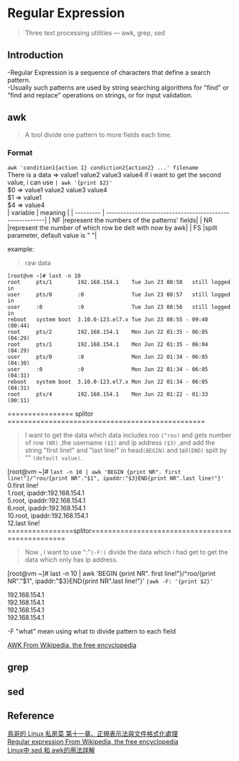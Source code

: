 # Regular Expression
> Three text processing utilities — awk, grep, sed

## Introduction
-Regular Expression is a sequence of characters that define a search pattern.\
-Usually such patterns are used by string searching algorithms for "find" or "find and replace" operations on strings, or for input validation.

## awk
> A tool divide one pattern to more fields each time.
### Format
`awk 'condition1{action 1} condiction2{action2} ...' filename`  
There is a data => value1 value2 value3 value4
if i want to get the second value, i can use `| awk '{print $2}'`\
$0 =>  value1 value2 value3 value4\
$1 => value1\
$4 => value4\
| variable	|   meaning |
| --------- | --------------------------------------------------------|
|    NF	    |represent the numbers of the patterns' fields|
|    NR	    |represent the number of which row be delt with now by awk|
|    FS	    |spilt parameter, default value is " "|

example:
> raw data  
```
[root@vm ~]# last -n 10
root     pts/1        192.168.154.1    Tue Jun 23 08:58   still logged in
user     pts/0        :0               Tue Jun 23 08:57   still logged in
user     :0           :0               Tue Jun 23 08:56   still logged in
reboot   system boot  3.10.0-123.el7.x Tue Jun 23 08:55 - 09:40  (00:44)
root     pts/2        192.168.154.1    Mon Jun 22 01:35 - 06:05  (04:29)
root     pts/1        192.168.154.1    Mon Jun 22 01:35 - 06:04  (04:29)
user     pts/0        :0               Mon Jun 22 01:34 - 06:05  (04:30)
user     :0           :0               Mon Jun 22 01:34 - 06:05  (04:31)
reboot   system boot  3.10.0-123.el7.x Mon Jun 22 01:34 - 06:05  (04:31)
root     pts/4        192.168.154.1    Mon Jun 22 01:22 - 01:33  (00:11)
```
================ splitor ================================================

> I want to get the data which data includes roo `(^roo)` and gets number of row `(NR)` ,the username `($1)` and ip address `($3)` ,and add the string "first line!" and "last line!" in head`(BEGIN)` and tail`(END)` spilt by "" `(default value)`. 

[root@vm ~]# `last -n 10 | awk 'BEGIN {print NR". first line!"}/^roo/{print NR"."$1", ipaddr:"$3}END{print NR".last line!"}'`\
0.first line!\
1.root, ipaddr:192.168.154.1\
5.root, ipaddr:192.168.154.1\
6.root, ipaddr:192.168.154.1\
10.root, ipaddr:192.168.154.1\
12.last line!\
================splitor================================================
> Now , i want to use ":"`(-F:)` divide the data which i had get to get the data which only has ip address.

[root@vm ~]# last -n 10 | awk 'BEGIN {print NR". first line!"}/^roo/{print NR"."$1", ipaddr:"$3}END{print NR".last line!"}' `|awk -F: '{print $2}'`

192.168.154.1\
192.168.154.1\
192.168.154.1\
192.168.154.1



-F "what" mean using what to divide pattern to each field

[AWK From Wikipedia, the free encyclopedia](https://en.wikipedia.org/wiki/AWK)
## grep

## sed

## Reference
[鳥哥的 Linux 私房菜 第十一章、正規表示法與文件格式化處理](http://linux.vbird.org/linux_basic/0330regularex.php)\
[Regular expression From Wikipedia, the free encyclopedia](https://en.wikipedia.org/wiki/Regular_expression)\
[Linux中 sed 和 awk的用法詳解](https://codertw.com/%E5%89%8D%E7%AB%AF%E9%96%8B%E7%99%BC/392291/)